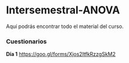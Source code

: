 # Intersemestral-ANOVA
Aquí podrás encontrar todo el material del curso.

### Cuestionarios

**Día 1**
https://goo.gl/forms/Xjos2ltfkRzzgSkM2


